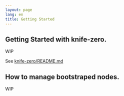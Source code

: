 ```yaml
---
layout: page
lang: en
title: Getting Started
---
```


## Getting Started with knife-zero.

WIP

See [knife-zero/README.md](https://github.com/higanworks/knife-zero/blob/master/README.md)

## How to manage bootstraped nodes.

WIP